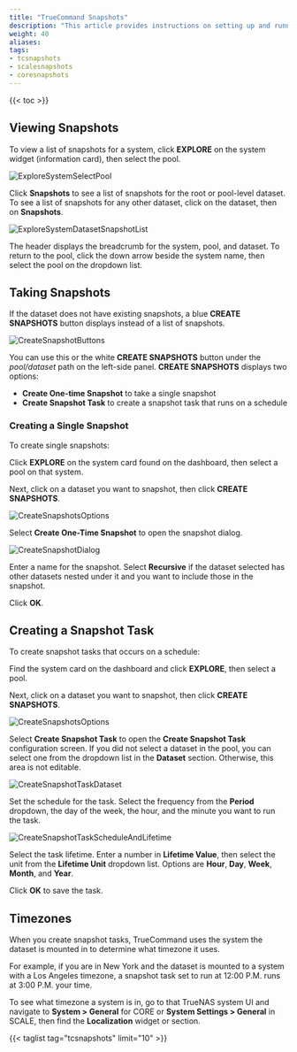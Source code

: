 ```yaml
---
title: "TrueCommand Snapshots"
description: "This article provides instructions on setting up and running TrueNAS storage snapshots in TrueCommand."
weight: 40
aliases:
tags:
- tcsnapshots
- scalesnapshots
- coresnapshots
---
```


{{< toc >}}


## Viewing Snapshots

To view a list of snapshots for a system, click **EXPLORE** on the system widget (information card), then select the pool.

![ExploreSystemSelectPool](/images/TrueCommand/2.3.2/ExploreSystemSelectPool.png "Select a Pool") 

Click **Snapshots** to see a list of snapshots for the root or pool-level dataset. 
To see a list of snapshots for any other dataset, click on the dataset, then on **Snapshots**.


![ExploreSystemDatasetSnapshotList](/images/TrueCommand/2.3.2/ExploreSystemDatasetSnapshotList.png "Dataset Snapshot list")

The header displays the breadcrumb for the system, pool, and dataset. To return to the pool, click the down arrow beside the system name, then select the pool on the dropdown list.

## Taking Snapshots
If the dataset does not have existing snapshots, a blue **CREATE SNAPSHOTS** button displays instead of a list of snapshots. 

![CreateSnapshotButtons](/images/TrueCommand/2.3.2/CreateSnapshotButtons.png "Create Snapshot Buttons")

You can use this or the white **CREATE SNAPSHOTS** button under the *pool/dataset* path on the left-side panel. 
**CREATE SNAPSHOTS** displays two options: 

* **Create One-time Snapshot** to take a single snapshot
* **Create Snapshot Task** to create a snapshot task that runs on a schedule


### Creating a Single Snapshot

To create single snapshots:

Click **EXPLORE** on the system card found on the dashboard, then select a pool on that system.

Next, click on a dataset you want to snapshot, then click **CREATE SNAPSHOTS**.


![CreateSnapshotsOptions](/images/TrueCommand/2.3.2/CreateSnapshotsOptions.png "Create One-time Snapshot")

Select **Create One-Time Snapshot** to open the snapshot dialog. 

![CreateSnapshotDialog](/images/TrueCommand/2.3.2/CreateSnapshotDialog.png "Create Snapshot Dialog")

Enter a name for the snapshot. 
Select **Recursive** if the dataset selected has other datasets nested under it and you want to include those in the snapshot.

Click **OK**. 

## Creating a Snapshot Task

To create snapshot tasks that occurs on a schedule:

Find the system card on the dashboard and click **EXPLORE**, then select a pool.

Next, click on a dataset you want to snapshot, then click **CREATE SNAPSHOTS**.


![CreateSnapshotsOptions](/images/TrueCommand/2.3.2/CreateSnapshotsOptions.png "Create Snapshot Task")

Select **Create Snapshot Task** to open the **Create Snapshot Task** configuration screen.
If you did not select a dataset in the pool, you can select one from the dropdown list in the **Dataset** section. Otherwise, this area is not editable.


![CreateSnapshotTaskDataset](/images/TrueCommand/2.3.2/CreateSnapshotTaskDataset.png "Create Snapshot Task Dataset Path")

Set the schedule for the task. Select the frequency from the **Period** dropdown, the day of the week, the hour, and the minute you want to run the task.


![CreateSnapshotTaskScheduleAndLifetime](/images/TrueCommand/2.3.2/CreateSnapshotTaskScheduleAndLifetime.png "Add Snapshot Task Schedule and Lifetime")

Select the task lifetime. Enter a number in **Lifetime Value**, then select the unit from the **Lifetime Unit** dropdown list. Options are **Hour**, **Day**, **Week**, **Month**, and **Year**.


Click **OK** to save the task. 

## Timezones

When you create snapshot tasks, TrueCommand uses the system the dataset is mounted in to determine what timezone it uses. 

For example, if you are in New York and the dataset is mounted to a system with a Los Angeles timezone, a snapshot task set to run at 12:00 P.M. runs at 3:00 P.M. your time.


To see what timezone a system is in, go to that TrueNAS system UI and navigate to **System > General** for CORE or **System Settings > General** in SCALE, then find the **Localization** widget or section. 


{{< taglist tag="tcsnapshots" limit="10" >}}

